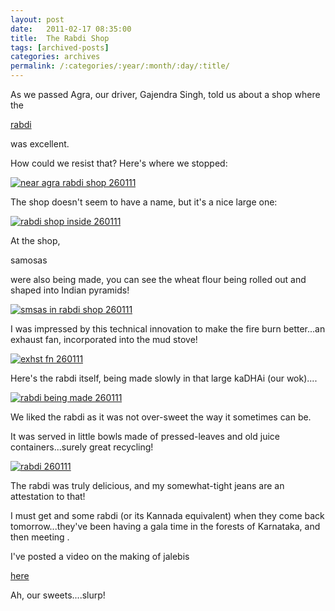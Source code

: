 ```yaml
---
layout: post
date:	2011-02-17 08:35:00
title:  The Rabdi Shop
tags: [archived-posts]
categories: archives
permalink: /:categories/:year/:month/:day/:title/
---
```

As we passed Agra, our driver, Gajendra Singh, told us about a shop where the 

<a href="http://en.wikipedia.org/wiki/Rabri"> rabdi </a>

was excellent.

How could we resist that? Here's where we stopped:



<a href="http://s1142.photobucket.com/albums/n602/Deepapctrsglr/?action=view&amp;current=IMG_1740.jpg" target="_blank"><img src="http://i1142.photobucket.com/albums/n602/Deepapctrsglr/IMG_1740.jpg" border="0" alt="near agra rabdi shop 260111"></a>


<lj-cut text="some images of the rabdi shop,  and  of the rabdi">


The shop doesn't seem to have a name, but it's a nice large one:


<a href="http://s1142.photobucket.com/albums/n602/Deepapctrsglr/?action=view&amp;current=IMG_1741.jpg" target="_blank"><img src="http://i1142.photobucket.com/albums/n602/Deepapctrsglr/IMG_1741.jpg" border="0" alt="rabdi shop inside 260111"></a>

At the shop,


<a> samosas </a>

were also being made, you can see the wheat flour being rolled out and shaped into Indian pyramids!



<a href="http://s1142.photobucket.com/albums/n602/Deepapctrsglr/?action=view&amp;current=IMG_1743.jpg" target="_blank"><img src="http://i1142.photobucket.com/albums/n602/Deepapctrsglr/IMG_1743.jpg" border="0" alt="smsas in rabdi shop 260111"></a>

I was impressed by this technical innovation to make the fire burn better...an exhaust fan, incorporated into the mud stove!

<a href="http://s1142.photobucket.com/albums/n602/Deepapctrsglr/?action=view&amp;current=IMG_1745.jpg" target="_blank"><img src="http://i1142.photobucket.com/albums/n602/Deepapctrsglr/IMG_1745.jpg" border="0" alt="exhst fn 260111"></a>


Here's the rabdi itself, being made slowly in that large kaDHAi (our wok)....

<a href="http://s1142.photobucket.com/albums/n602/Deepapctrsglr/?action=view&amp;current=IMG_1742.jpg" target="_blank"><img src="http://i1142.photobucket.com/albums/n602/Deepapctrsglr/IMG_1742.jpg" border="0" alt="rabdi being made 260111"></a>

</lj-cut>

We liked the rabdi as it was not over-sweet the way it sometimes can be.

It was served in little bowls made of pressed-leaves and old juice containers...surely great recycling!

<a href="http://s1142.photobucket.com/albums/n602/Deepapctrsglr/?action=view&amp;current=IMG_1744.jpg" target="_blank"><img src="http://i1142.photobucket.com/albums/n602/Deepapctrsglr/IMG_1744.jpg" border="0" alt="rabdi 260111"></a>

The rabdi was truly delicious, and my somewhat-tight jeans are an attestation to that!

I must get <lj user="idahoswede"> and <lj user="kejn"> some rabdi (or its Kannada equivalent) when they come back tomorrow...they've been having a gala time in the forests of Karnataka, and then meeting <lj user="premkudva">.


I've posted a video on the making of jalebis

<a href="http://deponti.livejournal.com/622932.html"> here </a>

Ah, our sweets....slurp!
